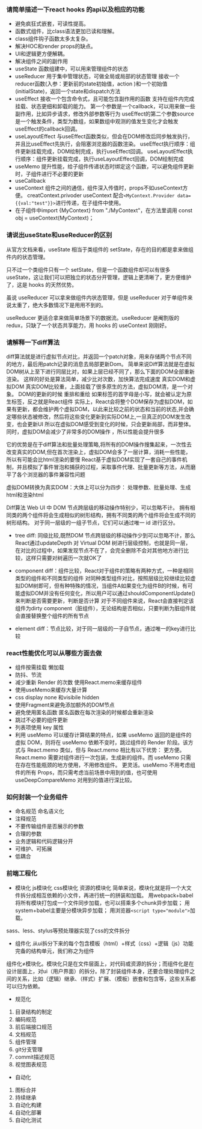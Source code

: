 ### 请简单描述一下react hooks 的api以及相应的功能
+ 避免疯狂式嵌套，可读性提高。
+ 函数式组件，比class语法更加已读和理解。
+ class组件钩子函数太多太复杂。
+ 解决HOC和render props的缺点。
+ UI和逻辑更方便解耦。
+ 解决组件之间的副作用
+ useState 函数组建中，可以用来管理组件的状态
+ useReducer  用于集中管理状态，可做全局或局部的状态管理  接收一个reducer函数(入参：更新前的state初始值，action )和一个初始值(initialState)，返回一个state和dispatch方法
+ useEffect 接收一个包含命令式，且可能包含副作用的函数
	支持在组件内完成挂载、状态更细和卸载的能力。
	第一个参数是一个callback，可以用来做一些副作用，比如异步请求，修改外部参数等行为
	useEffect的第二个参数source是一个触发条件，类型为数组，如果数组中观测的值发生变化才会触发useEffect的callback回调。
+ useLayoutEffect 与useEffect函数类似，但会在DOM修改后同步触发执行，并且比useEffect先执行，会阻塞浏览器的函数渲染。 
	useEffect执行顺序：组件更新挂载完成，DOM绘制完成，执行useEffect回调。 
	useLayoutEffect执行顺序：组件更新挂载完成，执行useLayoutEffect回调，DOM绘制完成
+ useMemo 提升性能，给子组件传递状态时绑定这个函数，可以避免组件更新时，子组件进行不必要的更新
+ useCallback 
+ useContext 组件之间的通信，组件深入传值时，props不如useContext方便。  creatContext.privoder useContext  配合```<MyContext.Provider data={{val:"test"}}>```进行传递，在子组件中使用。
+ 在子组件中import {MyContext} from "./MyContext"，在方法里调用 const obj = useContext(MyContext)；
### 请说出useState和useReducer的区别
从官方文档来看，useState 相当于类组件的 setState，存在的目的都是拿来做组件内的状态管理。

只不过一个类组件只有一个 setState，但是一个函数组件却可以有很多 useState，这让我们可以把独立的状态分开管理，逻辑上更清晰了，更方便维护了，这是 hooks 的天然优势。

虽说 useReducer 可以拿来做组件内状态管理，但是 useReducer 对于单组件来说太重了，绝大多数情况下是用用不到的。

useReducer 更适合拿来做简单场景下的数据流。useReducer 是阉割版的 redux，只缺了一个状态共享能力，用 hooks 的 useContext 刚刚好。
### 请解释一下diff算法
diff算法就是进行虚拟节点对比，并返回一个patch对象，用来存储两个节点不同的地方，最后用patch记录的消息去局部更新Dom。 简单来说Diff算法就是在虚拟DOM树从上至下进行同层比对，如果上层已经不同了，那么下面的DOM全部重新渲染。 这样的好处是算法简单，减少比对次数，加快算法完成速度
真实DOM和虚拟DOM  真实DOM比较重，上面挂载了很多原生的方法，虚拟DOM清，是一个对象。
DOM的更新的时候 重排和重绘
如果标签的首字母是小写，就会被认定为原生标签，反之就是React组件
实际上，React会将整个DOM保存为虚拟DOM，如果有更新，都会维护两个虚拟DOM，以此来比较之前的状态和当前的状态,并会确定哪些状态被修改，然后将这些变化更新到实际DOM上,一旦真正的DOM发生改变，也会更新UI
所以在虚拟DOM感受到变化的时候，只会更新局部，而非整体。同时，虚拟DOM会减少了非常多的DOM操作 ，所以性能会提升很多

它的优势是在于diff算法和批量处理策略,将所有的DOM操作搜集起来，一次性去改变真实的DOM,但在首次渲染上，虚拟DOM会多了一层计算，消耗一些性能，所以有可能会比html渲染的要慢
React基于虚拟DOM实现了一套自己的事件机制，并且模拟了事件冒泡和捕获的过程，采取事件代理、批量更新等方法，从而磨平了各个浏览器的事件兼容性问题

虚拟DOM转换为真实DOM：大体上可以分为四步： 处理参数、批量处理、生成html和渲染html

Diff算法 
Web UI 中 DOM 节点跨层级的移动操作特别少，可以忽略不计。
拥有相同类的两个组件将会生成相似的树形结构，拥有不同类的两个组件将会生成不同的树形结构。
对于同一层级的一组子节点，它们可以通过唯一 id 进行区分。

+ tree diff: 同级比较,既然DOM 节点跨层级的移动操作少到可以忽略不计，那么React通过updateDepth 对 Virtual DOM 树进行层级控制，也就是同一层，在对比的过程中，如果发现节点不在了，会完全删除不会对其他地方进行比较，这样只需要对树遍历一次就OK了


+ component diff：组件比较，React对于组件的策略有两种方式，一种是相同类型的组件和不同类型的组件
对同种类型组件对比，按照层级比较继续比较虚拟DOM树即可，但有种特殊的情况，当组件A如果变化为组件B的时候，有可能虚拟DOM并没有任何变化，所以用户可以通过shouldComponentUpdate() 来判断是否需要更新，判断是否计算
对于不同组件来说，React会直接判定该组件为dirty component（脏组件），无论结构是否相似，只要判断为脏组件就会直接替换整个组件的所有节点

+ element diff：节点比较，对于同一层级的一子自节点，通过唯一的key进行比较

### react性能优化可以从哪些方面去做
+ 组件按需挂载  懒加载
+ 防抖、节流
+ 减少重新 Render 的次数 使用React.memo来缓存组件
+ 使用useMemo来缓存大量计算
+ css display none 和visibile hidden
+ 使用Fragment来避免添加额外的DOM节点
+ 避免使用匿名函数  匿名函数在每次渲染的时候都会重新渲染
+ 跳过不必要的组件更新
+ 列表项使用 key 属性
+ 利用 useMemo 可以缓存计算结果的特点，如果 useMemo 返回的是组件的虚拟 DOM，则将在 useMemo 依赖不变时，跳过组件的 Render 阶段。该方式与 React.memo 类似，但与 React.memo 相比有以下优势：
更方便。React.memo 需要对组件进行一次包装，生成新的组件。而 useMemo 只需在存在性能瓶颈的地方使用，不用修改组件。
更灵活。useMemo 不用考虑组件的所有 Props，而只需考虑当前场景中用到的值，也可使用 useDeepCompareMemo 对用到的值进行深比较。

### 如何封装一个业务组件
+ 命名规范  命名语义化 
+ 注释规范
+ 不要传输组件是否展示的参数
+ 合理的参数
+ 业务逻辑和代码逻辑分开
+ 可维护、可拓展
+ 低耦合

### 前端工程化
+ 模块化 js模块化  css模块化 资源的模块化 
简单来说，模块化就是将一个大文件拆分成相互依赖的小文件，再进行统一的拼装和加载。
用webpack+babel将所有模块打包成一个文件同步加载，也可以搭乘多个chunk异步加载；
用system+babel主要是分模块异步加载；
用浏览器```<script type="module">```加载。

sass、less、stylus等预处理器实现了css的文件拆分
+ 组件化
从ui拆分下来的每个包含模板（html）+样式（css）+逻辑（js）功能完备的结构单元，我们称之为组件

组件化≠模块化。模块化只是在文件层面上，对代码或资源的拆分；而组件化是在设计层面上，对ui（用户界面）的拆分。除了封装组件本身，还要合理处理组件之间的关系，比如（逻辑）继承、（样式）扩展、（模板）嵌套和包含等，这些关系都可以归为依赖。

+ 规范化
1. 目录结构的制定
1. 编码规范
1. 前后端接口规范
1. 文档规范
1. 组件管理
1. git分支管理
1. commit描述规范
1. 视觉图表规范

+ 自动化
1. 图标合并
1. 持续继承
1. 自动化构建
1. 自动化部署
1. 自动化测试